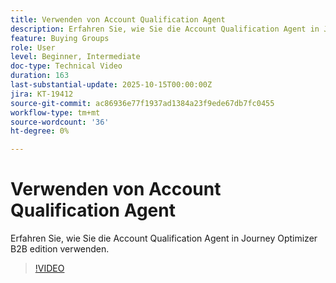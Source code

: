 ```yaml
---
title: Verwenden von Account Qualification Agent
description: Erfahren Sie, wie Sie die Account Qualification Agent in Journey Optimizer B2B edition verwenden.
feature: Buying Groups
role: User
level: Beginner, Intermediate
doc-type: Technical Video
duration: 163
last-substantial-update: 2025-10-15T00:00:00Z
jira: KT-19412
source-git-commit: ac86936e77f1937ad1384a23f9ede67db7fc0455
workflow-type: tm+mt
source-wordcount: '36'
ht-degree: 0%

---
```


# Verwenden von Account Qualification Agent

Erfahren Sie, wie Sie die Account Qualification Agent in Journey Optimizer B2B edition verwenden.

>[!VIDEO](https://video.tv.adobe.com/v/3475848/?captions=ger&learn=on&enablevpops)
